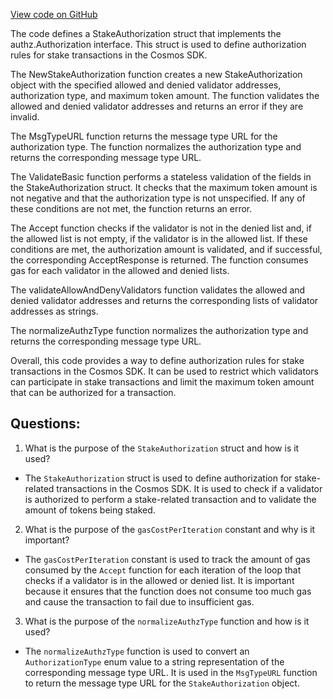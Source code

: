 [View code on GitHub](https://github.com/cosmos/cosmos-sdk/blob/main/x/staking/types/authz.go)

The code defines a StakeAuthorization struct that implements the authz.Authorization interface. This struct is used to define authorization rules for stake transactions in the Cosmos SDK. 

The NewStakeAuthorization function creates a new StakeAuthorization object with the specified allowed and denied validator addresses, authorization type, and maximum token amount. The function validates the allowed and denied validator addresses and returns an error if they are invalid.

The MsgTypeURL function returns the message type URL for the authorization type. The function normalizes the authorization type and returns the corresponding message type URL.

The ValidateBasic function performs a stateless validation of the fields in the StakeAuthorization struct. It checks that the maximum token amount is not negative and that the authorization type is not unspecified. If any of these conditions are not met, the function returns an error.

The Accept function checks if the validator is not in the denied list and, if the allowed list is not empty, if the validator is in the allowed list. If these conditions are met, the authorization amount is validated, and if successful, the corresponding AcceptResponse is returned. The function consumes gas for each validator in the allowed and denied lists.

The validateAllowAndDenyValidators function validates the allowed and denied validator addresses and returns the corresponding lists of validator addresses as strings.

The normalizeAuthzType function normalizes the authorization type and returns the corresponding message type URL. 

Overall, this code provides a way to define authorization rules for stake transactions in the Cosmos SDK. It can be used to restrict which validators can participate in stake transactions and limit the maximum token amount that can be authorized for a transaction.
## Questions: 
 1. What is the purpose of the `StakeAuthorization` struct and how is it used?
- The `StakeAuthorization` struct is used to define authorization for stake-related transactions in the Cosmos SDK. It is used to check if a validator is authorized to perform a stake-related transaction and to validate the amount of tokens being staked. 

2. What is the purpose of the `gasCostPerIteration` constant and why is it important?
- The `gasCostPerIteration` constant is used to track the amount of gas consumed by the `Accept` function for each iteration of the loop that checks if a validator is in the allowed or denied list. It is important because it ensures that the function does not consume too much gas and cause the transaction to fail due to insufficient gas.

3. What is the purpose of the `normalizeAuthzType` function and how is it used?
- The `normalizeAuthzType` function is used to convert an `AuthorizationType` enum value to a string representation of the corresponding message type URL. It is used in the `MsgTypeURL` function to return the message type URL for the `StakeAuthorization` object.